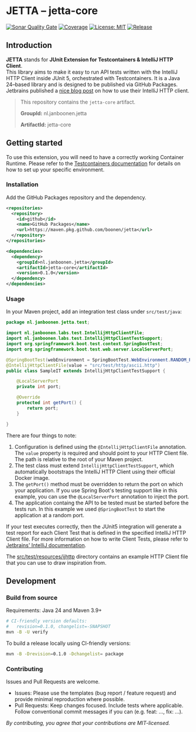 # JETTA – jetta-core

[//]: # ([![Build]&#40;https://github.com/boonen/jetta/actions/workflows/01-build.yml/badge.svg&#41;]&#40;https://github.com/boonen/jetta/actions/workflows/01-build.yml&#41;)

[//]: # ([![IT]&#40;https://github.com/boonen/jetta/actions/workflows/02-it.yml/badge.svg&#41;]&#40;https://github.com/boonen/jetta/actions/workflows/02-it.yml&#41;)
[![Sonar Quality Gate](https://sonarcloud.io/api/project_badges/measure?project=boonen_jetta&metric=alert_status)](https://sonarcloud.io/summary/new_code?id=boonen_jetta-core)
[![Coverage](https://sonarcloud.io/api/project_badges/measure?project=boonen_jetta&metric=coverage)](https://sonarcloud.io/summary/new_code?id=boonen_jetta-core)
[![License: MIT](https://img.shields.io/badge/License-MIT-green.svg)](LICENSE)
[![Release](https://img.shields.io/github/v/release/boonen/jetta?display_name=tag)](https://github.com/boonen/jetta/releases)

## Introduction

**JETTA** stands for **JUnit Extension for Testcontainers & IntelliJ HTTP Client**.  
This library aims to make it easy to run API tests written with the IntelliJ HTTP Client inside JUnit 5, orchestrated 
with Testcontainers. It is a Java 24–based library and is designed to be published via GitHub Packages. Jetbrains
published a [nice blog post](https://blog.jetbrains.com/idea/2022/12/http-client-cli-run-requests-and-tests-on-ci/#running-tests-on-ci) 
on how to use their IntelliJ HTTP client.

> This repository contains the `jetta-core` artifact.
> 
> **GroupId:** nl.janboonen.jetta</dependency>
> 
> **ArtifactId:** jetta-core</artifactId>

## Getting started

To use this extension, you will need to have a correctly working Container Runtime. Please refer to the 
[Testcontainers documentation](https://java.testcontainers.org/supported_docker_environment/) for details on how to set 
up your specific environment.

### Installation

Add the GitHub Packages repository and the dependency.

```xml
<repositories>
  <repository>
    <id>github</id>
    <name>GitHub Packages</name>
    <url>https://maven.pkg.github.com/boonen/jetta</url>
  </repository>
</repositories>

<dependencies>
  <dependency>
    <groupId>nl.janboonen.jetta</groupId>
    <artifactId>jetta-core</artifactId>
    <version>0.1.0</version>
  </dependency>
</dependencies>
```

### Usage

In your Maven project, add an integration test class under `src/test/java`:

```java
package nl.janboonen.jetta.test;

import nl.janboonen.labs.test.IntellijHttpClientFile;
import nl.janboonen.labs.test.IntellijHttpClientTestSupport;
import org.springframework.boot.test.context.SpringBootTest;
import org.springframework.boot.test.web.server.LocalServerPort;

@SpringBootTest(webEnvironment = SpringBootTest.WebEnvironment.RANDOM_PORT)
@IntellijHttpClientFile(value = "src/test/http/ascii.http")
public class SampleIT extends IntellijHttpClientTestSupport {

    @LocalServerPort
    private int port;

    @Override
    protected int getPort() {
        return port;
    }

}
```

There are four things to note:
1. Configuration is defined using the `@IntellijHttpClientFile` annotation. The `value` property is required and should 
   point to your HTTP Client file. The path is relative to the root of your Maven project.
2. The test class must extend `IntellijHttpClientTestSupport`, which automatically bootstraps the IntelliJ HTTP Client 
   using their official Docker image.
3. The `getPort()` method must be overridden to return the port on which your application. If you use Spring Boot's 
   testing support like in this example, you can use the `@LocalServerPort` annotation to inject the port.
4. The application containg the API to be tested must be started before the tests run. In this example we used 
   `@SpringBootTest` to start the application at a random port.

If your test executes correctly, then the JUnit5 integration will generate a test report for each Client Test that is 
defined in the specified IntelliJ HTTP Client file. For more information on how to write Client Tests, please refer to 
[Jetbrains' IntelliJ documentation](https://www.jetbrains.com/help/idea/http-client-in-product-code-editor.html#create-a-physical-http-request-file).

The [src/test/resources/ijhttp](./src/test/resources/ijhttp) directory contains an example HTTP Client file that you can use
to draw inspiration from.

## Development

### Build from source

Requirements: Java 24 and Maven 3.9+
```bash
# CI-friendly version defaults:
#   revision=0.1.0, changelist=-SNAPSHOT
mvn -B -U verify
```

To build a release locally using CI-friendly versions:
```bash
mvn -B -Drevision=0.1.0 -Dchangelist= package
```

### Contributing

Issues and Pull Requests are welcome.
*	Issues: Please use the templates (bug report / feature request) and provide minimal reproduction where possible.
*	Pull Requests: Keep changes focused. Include tests where applicable. Follow conventional commit messages if you can (e.g. feat: ..., fix: ...).

*By contributing, you agree that your contributions are MIT-licensed.*
